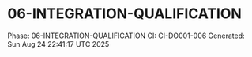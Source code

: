 # 06-INTEGRATION-QUALIFICATION
Phase: 06-INTEGRATION-QUALIFICATION
CI: CI-DO001-006
Generated: Sun Aug 24 22:41:17 UTC 2025

